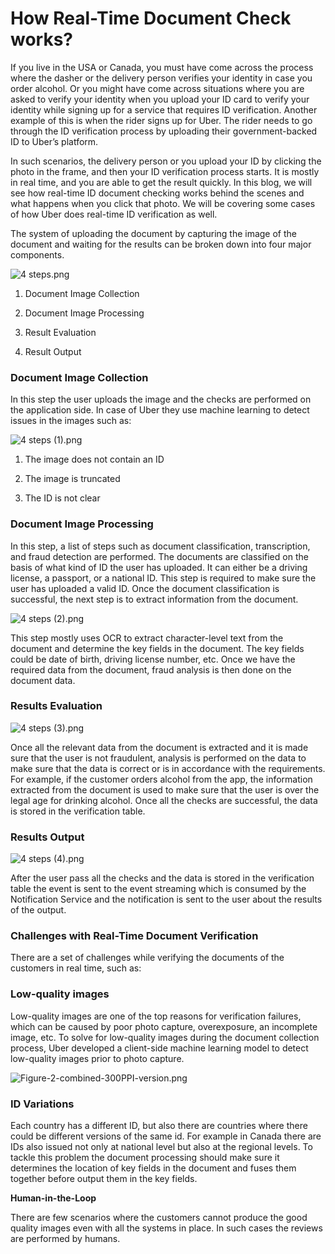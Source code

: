 # How Real-Time Document Check works?

If you live in the USA or Canada, you must have come across the process where the dasher or the delivery person verifies your identity in case you order alcohol. Or you might have come across situations where you are asked to verify your identity when you upload your ID card to verify your identity while signing up for a service that requires ID verification. Another example of this is when the rider signs up for Uber. The rider needs to go through the ID verification process by uploading their government-backed ID to Uber’s platform.

In such scenarios, the delivery person or you upload your ID by clicking the photo in the frame, and then your ID verification process starts. It is mostly in real time, and you are able to get the result quickly. In this blog, we will see how real-time ID document checking works behind the scenes and what happens when you click that photo. We will be covering some cases of how Uber does real-time ID verification as well.

The system of uploading the document by capturing the image of the document and waiting for the results can be broken down into four major components.

![4 steps.png](document-check/4_steps.png)

1. Document Image Collection

2. Document Image Processing

3. Result Evaluation

4. Result Output

### Document Image Collection

In this step the user uploads the image and the checks are performed on the application side. In case of Uber they use machine learning to detect issues in the images such as:

![4 steps (1).png](<document-check/4_steps_(1).png>)

1. The image does not contain an ID

2. The image is truncated

3. The ID is not clear

### Document Image Processing

In this step, a list of steps such as document classification, transcription, and fraud detection are performed. The documents are classified on the basis of what kind of ID the user has uploaded. It can either be a driving license, a passport, or a national ID. This step is required to make sure the user has uploaded a valid ID. Once the document classification is successful, the next step is to extract information from the document.

![4 steps (2).png](<document-check/4_steps_(2).png>)

This step mostly uses OCR to extract character-level text from the document and determine the key fields in the document. The key fields could be date of birth, driving license number, etc. Once we have the required data from the document, fraud analysis is then done on the document data.

### Results Evaluation

![4 steps (3).png](<document-check/4_steps_(3).png>)

Once all the relevant data from the document is extracted and it is made sure that the user is not fraudulent, analysis is performed on the data to make sure that the data is correct or is in accordance with the requirements. For example, if the customer orders alcohol from the app, the information extracted from the document is used to make sure that the user is over the legal age for drinking alcohol. Once all the checks are successful, the data is stored in the verification table.

### Results Output

![4 steps (4).png](<document-check/4_steps_(4).png>)

After the user pass all the checks and the data is stored in the verification table the event is sent to the event streaming which is consumed by the Notification Service and the notification is sent to the user about the results of the output.

### Challenges with Real-Time Document Verification

There are a set of challenges while verifying the documents of the customers in real time, such as:

### Low-quality images

Low-quality images are one of the top reasons for verification failures, which can be caused by poor photo capture, overexposure, an incomplete image, etc. To solve for low-quality images during the document collection process, Uber developed a client-side machine learning model to detect low-quality images prior to photo capture.

![Figure-2-combined-300PPI-version.png](document-check/document-check.png)

### **ID Variations**

Each country has a different ID, but also there are countries where there could be different versions of the same id. For example in Canada there are IDs also issued not only at national level but also at the regional levels. To tackle this problem the document processing should make sure it determines the location of key fields in the document and fuses them together before output them in the key fields.

**Human-in-the-Loop**

There are few scenarios where the customers cannot produce the good quality images even with all the systems in place. In such cases the reviews are performed by humans.
